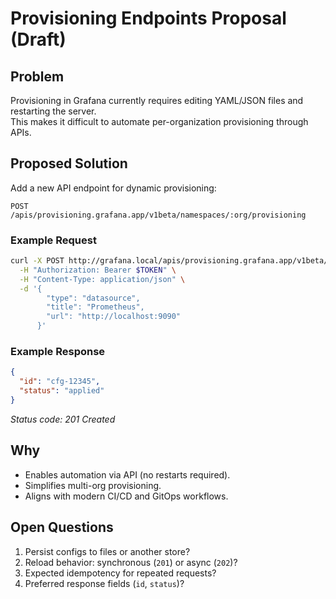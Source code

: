 # Provisioning Endpoints Proposal (Draft)

## Problem

Provisioning in Grafana currently requires editing YAML/JSON files and restarting the server.  
This makes it difficult to automate per-organization provisioning through APIs.

## Proposed Solution

Add a new API endpoint for dynamic provisioning:

```http
POST /apis/provisioning.grafana.app/v1beta/namespaces/:org/provisioning
```

### Example Request

```bash
curl -X POST http://grafana.local/apis/provisioning.grafana.app/v1beta/namespaces/default/provisioning \
  -H "Authorization: Bearer $TOKEN" \
  -H "Content-Type: application/json" \
  -d '{
        "type": "datasource",
        "title": "Prometheus",
        "url": "http://localhost:9090"
      }'
```

### Example Response

```json
{
  "id": "cfg-12345",
  "status": "applied"
}
```

_Status code: 201 Created_

## Why

- Enables automation via API (no restarts required).
- Simplifies multi-org provisioning.
- Aligns with modern CI/CD and GitOps workflows.

## Open Questions

1. Persist configs to files or another store?
2. Reload behavior: synchronous (`201`) or async (`202`)?
3. Expected idempotency for repeated requests?
4. Preferred response fields (`id`, `status`)?
